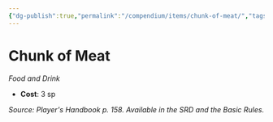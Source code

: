 ```yaml
---
{"dg-publish":true,"permalink":"/compendium/items/chunk-of-meat/","tags":["compendium/src/5e/phb","item/gear/food-and-drink"]}
---
```


# Chunk of Meat
*Food and Drink*  

- **Cost**: 3 sp

*Source: Player's Handbook p. 158. Available in the SRD and the Basic Rules.*